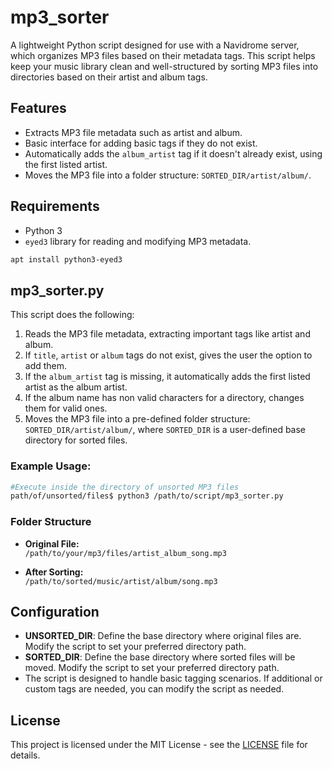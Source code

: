 # mp3_sorter

A lightweight Python script designed for use with a Navidrome server, which organizes MP3 files based on their metadata tags. This script helps keep your music library clean and well-structured by sorting MP3 files into directories based on their artist and album tags.

## Features

- Extracts MP3 file metadata such as artist and album.
- Basic interface for adding basic tags if they do not exist.
- Automatically adds the `album_artist` tag if it doesn't already exist, using the first listed artist.
- Moves the MP3 file into a folder structure: `SORTED_DIR/artist/album/`.

## Requirements

- Python 3
- `eyed3` library for reading and modifying MP3 metadata.
  
```bash
apt install python3-eyed3
```

## mp3_sorter.py

This script does the following:

1. Reads the MP3 file metadata, extracting important tags like artist and album.
2. If `title`, `artist` or `album` tags do not exist, gives the user the option to add them.
3. If the `album_artist` tag is missing, it automatically adds the first listed artist as the album artist.
4. If the album name has non valid characters for a directory, changes them for valid ones.
5. Moves the MP3 file into a pre-defined folder structure: `SORTED_DIR/artist/album/`, where `SORTED_DIR` is a user-defined base directory for sorted files.
   
### Example Usage:

```bash
#Execute inside the directory of unsorted MP3 files
path/of/unsorted/files$ python3 /path/to/script/mp3_sorter.py
```

### Folder Structure

- **Original File:**  
  `/path/to/your/mp3/files/artist_album_song.mp3`
  
- **After Sorting:**  
  `/path/to/sorted/music/artist/album/song.mp3`

## Configuration

- **UNSORTED_DIR**: Define the base directory where original files are. Modify the script to set your preferred directory path.
- **SORTED_DIR**: Define the base directory where sorted files will be moved. Modify the script to set your preferred directory path.
- The script is designed to handle basic tagging scenarios. If additional or custom tags are needed, you can modify the script as needed.

## License

This project is licensed under the MIT License - see the [LICENSE](LICENSE) file for details.